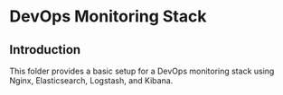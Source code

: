 # DevOps Monitoring Stack

## Introduction

This folder provides a basic setup for a DevOps monitoring stack using Nginx, Elasticsearch, Logstash, and Kibana.